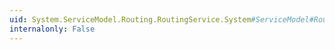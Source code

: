 ```yaml
---
uid: System.ServiceModel.Routing.RoutingService.System#ServiceModel#Routing#ISimplexSessionRouter#EndProcessMessage(System.IAsyncResult)
internalonly: False
---
```


